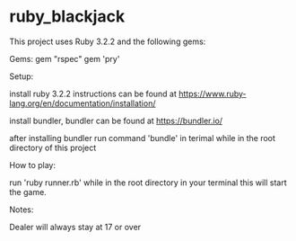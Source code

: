 # ruby_blackjack

This project uses Ruby 3.2.2 and the following gems:

Gems:
gem "rspec"
gem 'pry'

Setup: 

install ruby 3.2.2 instructions can be found at https://www.ruby-lang.org/en/documentation/installation/

install bundler, bundler can be found at https://bundler.io/

after installing bundler run command 'bundle' in terimal while in the root directory of this project

How to play:

run 'ruby runner.rb' while in the root directory in your terminal this will start the game. 

Notes:

Dealer will always stay at 17 or over